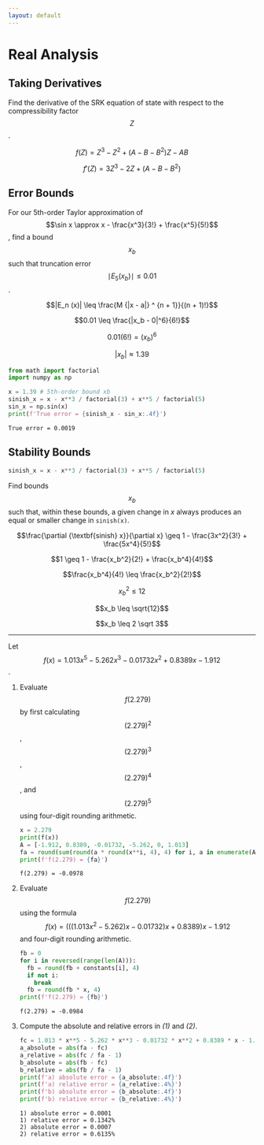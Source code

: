 ```yaml
---
layout: default
---
```


# Real Analysis

## Taking Derivatives

Find the derivative of the SRK equation of state with respect to the compressibility factor $$Z$$.

$$f (Z) = Z^3 - Z^2 + (A - B - B^2) Z - AB$$

$$f' (Z) = 3Z^3 - 2Z + (A - B - B^2)$$

## Error Bounds

For our 5th-order Taylor approximation of $$\sin x \approx x - \frac{x^3}{3!} + \frac{x^5}{5!}$$, find a bound $$x_b$$ such that truncation error $$\mid E_5 (x_b) \mid \leq 0.01$$.

$$|E_n (x)| \leq \frac{M {|x - a|} ^ {n + 1}}{(n + 1)!}$$

$$0.01 \leq \frac{|x_b - 0|^6}{6!}$$

$$0.01 (6!) = {(x_b)}^6$$

$$|x_b| \approx 1.39$$

```python
from math import factorial
import numpy as np

x = 1.39 # 5th-order bound xb
sinish_x = x - x**3 / factorial(3) + x**5 / factorial(5)
sin_x = np.sin(x)
print(f'True error = {sinish_x - sin_x:.4f}')
```

```
True error = 0.0019
```

## Stability Bounds

```python
sinish_x = x - x**3 / factorial(3) + x**5 / factorial(5)
```

Find bounds $$x_b$$ such that, within these bounds, a given change in $x$ always produces an equal or smaller change in `sinish(x)`.

$$\frac{\partial {\textbf{sinish} x}}{\partial x} \geq 1 - \frac{3x^2}{3!} + \frac{5x^4}{5!}$$

$$1 \geq 1 - \frac{x_b^2}{2!} + \frac{x_b^4}{4!}$$

$$\frac{x_b^4}{4!} \leq \frac{x_b^2}{2!}$$

$$x_b^2 \leq 12$$

$$x_b \leq \sqrt{12}$$

$$x_b \leq 2 \sqrt 3$$

---

Let $$f (x) = 1.013 x^5 - 5.262 x^3 - 0.01732 x^2 + 0.8389 x - 1.912$$.

1. Evaluate $$f (2.279)$$ by first calculating $${(2.279)}^2$$, $${(2.279)}^3$$, $${(2.279)}^4$$, and $${(2.279)}^5$$ using four-digit rounding arithmetic.

    ```python
    x = 2.279
    print(f(x))
    A = [-1.912, 0.8389, -0.01732, -5.262, 0, 1.013]
    fa = round(sum(round(a * round(x**i, 4), 4) for i, a in enumerate(A)), 4)
    print(f'f(2.279) = {fa}')
    ```

    ```
    f(2.279) = -0.0978
    ```

1. Evaluate $$f (2.279)$$ using the formula $$f (x) = (((1.013 x^2 - 5.262) x - 0.01732) x + 0.8389) x - 1.912$$ and four-digit rounding arithmetic.

    ```python
    fb = 0
    for i in reversed(range(len(A))):
      fb = round(fb + constants[i], 4)
      if not i:
        break
      fb = round(fb * x, 4)
    print(f'f(2.279) = {fb}')
    ```

    ```
    f(2.279) = -0.0984
    ```

1. Compute the absolute and relative errors in *(1)* and *(2)*.

    ```python
    fc = 1.013 * x**5 - 5.262 * x**3 - 0.01732 * x**2 + 0.8389 * x - 1.912
    a_absolute = abs(fa - fc)
    a_relative = abs(fc / fa - 1)
    b_absolute = abs(fb - fc)
    b_relative = abs(fb / fa - 1)
    print(f'a) absolute error = {a_absolute:.4f}')
    print(f'a) relative error = {a_relative:.4%}')
    print(f'b) absolute error = {b_absolute:.4f}')
    print(f'b) relative error = {b_relative:.4%}')
    ```

    ```
    1) absolute error = 0.0001
    1) relative error = 0.1342%
    2) absolute error = 0.0007
    2) relative error = 0.6135%
    ```